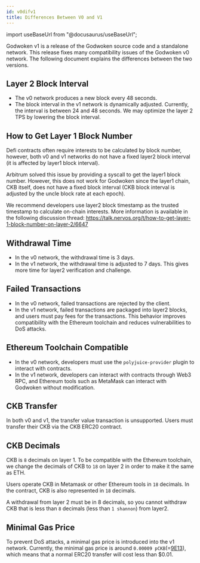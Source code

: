 ```yaml
---
id: v0difv1
title: Differences Between V0 and V1
---
```

import useBaseUrl from "@docusaurus/useBaseUrl";

Godwoken v1 is a release of the Godwoken source code and a standalone network. This release fixes many compatibility issues of the Godwoken v0 network. The following document explains the differences between the two versions.

## Layer 2 Block Interval

- The v0 network produces a new block every 48 seconds.
- The block interval in the v1 network is dynamically adjusted. Currently, the interval is between 24 and 48 seconds. We may optimize the layer 2 TPS by lowering the block interval.

## How to Get Layer 1 Block Number

Defi contracts often require interests to be calculated by block number, however, both v0 and v1 networks do not have a fixed layer2 block interval (it is affected by layer1 block interval).

Arbitrum solved this issue by providing a syscall to get the layer1 block number. However, this does not work for Godwoken since the layer1 chain, CKB itself, does not have a fixed block interval (CKB block interval is adjusted by the uncle block rate at each epoch).

We recommend developers use layer2 block timestamp as the trusted timestamp to calculate on-chain interests. More information is available in the following discussion thread: https://talk.nervos.org/t/how-to-get-layer-1-block-number-on-layer-2/6647

## Withdrawal Time

- In the v0 network, the withdrawal time is 3 days.
- In the v1 network, the withdrawal time is adjusted to 7 days. This gives more time for layer2 verification and challenge.

## Failed Transactions

- In the v0 network, failed transactions are rejected by the client.
- In the v1 network, failed transactions are packaged into layer2 blocks, and users must pay fees for the transactions. This behavior improves compatibility with the Ethereum toolchain and reduces vulnerabilities to DoS attacks.

## Ethereum Toolchain Compatible

- In the v0 network, developers must use the `polyjuice-provider` plugin to interact with contracts.
- In the v1 network, developers can interact with contracts through Web3 RPC, and Ethereum tools such as MetaMask can interact with Godwoken without modification.

## CKB Transfer

In both v0 and v1, the transfer value transaction is unsupported. Users must transfer their CKB via the CKB ERC20 contract.

## CKB Decimals

CKB is `8` decimals on layer 1. To be compatible with the Ethereum toolchain, we change the decimals of CKB to `18` on layer 2 in order to make it the same as ETH.

Users operate CKB in Metamask or other Ethereum tools in `18` decimals. In the contract, CKB is also represented in `18` decimals.

A withdrawal from layer 2 must be in 8 decimals, so you cannot withdraw CKB that is less than `8` decimals (less than `1 shannon`) from layer2.

## Minimal Gas Price

To prevent DoS attacks, a minimal gas price is introduced into the v1 network. Currently, the minimal gas price is around `0.00009 pCKB`(=[9E13](https://www.wolframalpha.com/input?i=9E13)), which means that a normal ERC20 transfer will cost less than $0.01.
